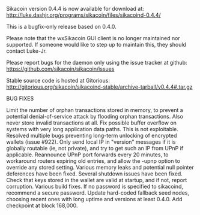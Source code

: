 Sikacoin version 0.4.4 is now available for download at:
http://luke.dashjr.org/programs/sikacoin/files/sikacoind-0.4.4/

This is a bugfix-only release based on 0.4.0.

Please note that the wxSikacoin GUI client is no longer maintained nor supported. If someone would like to step up to maintain this, they should contact Luke-Jr.

Please report bugs for the daemon only using the issue tracker at github:
https://github.com/sikacoin/sikacoin/issues

Stable source code is hosted at Gitorious:
http://gitorious.org/sikacoin/sikacoind-stable/archive-tarball/v0.4.4#.tar.gz

BUG FIXES

Limit the number of orphan transactions stored in memory, to prevent a potential denial-of-service attack by flooding orphan transactions. Also never store invalid transactions at all.
Fix possible buffer overflow on systems with very long application data paths. This is not exploitable.
Resolved multiple bugs preventing long-term unlocking of encrypted wallets (issue #922).
Only send local IP in "version" messages if it is globally routable (ie, not private), and try to get such an IP from UPnP if applicable.
Reannounce UPnP port forwards every 20 minutes, to workaround routers expiring old entries, and allow the -upnp option to override any stored setting.
Various memory leaks and potential null pointer deferences have been
fixed.
Several shutdown issues have been fixed.
Check that keys stored in the wallet are valid at startup, and if not,
report corruption.
Various build fixes.
If no password is specified to sikacoind, recommend a secure password.
Update hard-coded fallback seed nodes, choosing recent ones with long uptime and versions at least 0.4.0.
Add checkpoint at block 168,000.

